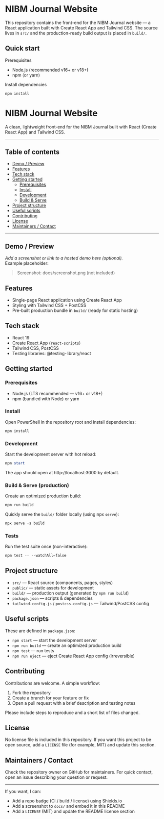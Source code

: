 # NIBM Journal Website

This repository contains the front-end for the NIBM Journal website — a React application built with Create React App and Tailwind CSS. The source lives in `src/` and the production-ready build output is placed in `build/`.

## Quick start

Prerequisites

- Node.js (recommended v16+ or v18+)
- npm (or yarn)

Install dependencies

```powershell
npm install
```

# NIBM Journal Website

A clean, lightweight front-end for the NIBM Journal built with React (Create React App) and Tailwind CSS.

---

## Table of contents

- [Demo / Preview](#demo--preview)
- [Features](#features)
- [Tech stack](#tech-stack)
- [Getting started](#getting-started)
	- [Prerequisites](#prerequisites)
	- [Install](#install)
	- [Development](#development)
	- [Build & Serve](#build--serve)
- [Project structure](#project-structure)
- [Useful scripts](#useful-scripts)
- [Contributing](#contributing)
- [License](#license)
- [Maintainers / Contact](#maintainers--contact)

---

## Demo / Preview

_Add a screenshot or link to a hosted demo here (optional)._  
Example placeholder:

> Screenshot: docs/screenshot.png (not included)

## Features

- Single-page React application using Create React App
- Styling with Tailwind CSS + PostCSS
- Pre-built production bundle in `build/` (ready for static hosting)

## Tech stack

- React 19
- Create React App (`react-scripts`)
- Tailwind CSS, PostCSS
- Testing libraries: @testing-library/react

## Getting started

### Prerequisites

- Node.js (LTS recommended — v16+ or v18+)
- npm (bundled with Node) or yarn

### Install

Open PowerShell in the repository root and install dependencies:

```powershell
npm install
```

### Development

Start the development server with hot reload:

```powershell
npm start
```

The app should open at http://localhost:3000 by default.

### Build & Serve (production)

Create an optimized production build:

```powershell
npm run build
```

Quickly serve the `build/` folder locally (using npx `serve`):

```powershell
npx serve -s build
```

### Tests

Run the test suite once (non-interactive):

```powershell
npm test -- --watchAll=false
```

## Project structure

- `src/` — React source (components, pages, styles)
- `public/` — static assets for development
- `build/` — production output (generated by `npm run build`)
- `package.json` — scripts & dependencies
- `tailwind.config.js` / `postcss.config.js` — Tailwind/PostCSS config

## Useful scripts

These are defined in `package.json`:

- `npm start` — start the development server
- `npm run build` — create an optimized production build
- `npm test` — run tests
- `npm run eject` — eject Create React App config (irreversible)

## Contributing

Contributions are welcome. A simple workflow:

1. Fork the repository
2. Create a branch for your feature or fix
3. Open a pull request with a brief description and testing notes

Please include steps to reproduce and a short list of files changed.

## License

No license file is included in this repository. If you want this project to be open source, add a `LICENSE` file (for example, MIT) and update this section.

## Maintainers / Contact

Check the repository owner on GitHub for maintainers. For quick contact, open an issue describing your question or request.

---

If you want, I can:

- Add a repo badge (CI / build / license) using Shields.io
- Add a screenshot to `docs/` and embed it in this README
- Add a `LICENSE` (MIT) and update the README license section

